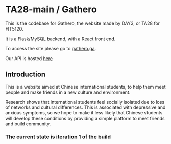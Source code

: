 # TA28-main / Gathero

This is the codebase for Gathero, the website made by DAY3, or TA28 for FIT5120.

It is a Flask/MySQL backend, with a React front end.

To access the site please go to [gathero.ga](gathero.ga).

Our API is hosted [here](www.ta28.azurewebsites.net)

## Introduction

This is a website aimed at Chinese international students, to help them meet people and make friends in a new culture and environment. 

Research shows that international students feel socially isolated due to loss of networks and cultural differences. 
This is associated with depressive and anxious symptoms, so we hope to make it less likely that Chinese students will 
develop these conditions by providing a simple platform to meet friends and build community.

### The current state is iteration 1 of the build
